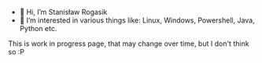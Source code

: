 - 👋 Hi, I’m Stanisław Rogasik
- 👀 I’m interested in various things like: Linux, Windows, Powershell, Java, Python etc.

This is work in progress page, that may change over time, but I don't think so :P

<!---
stanislawrogasik/stanislawrogasik is a ✨ special ✨ repository because its `README.md` (this file) appears on your GitHub profile.
You can click the Preview link to take a look at your changes.
--->
